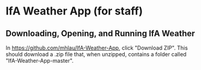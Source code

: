 # IfA Weather App (for staff)

## Downloading, Opening, and Running IfA Weather

In https://github.com/mhlau/IfA-Weather-App, click "Download ZIP". This should download a .zip file that, when unzipped, contains a folder called "IfA-Weather-App-master". 